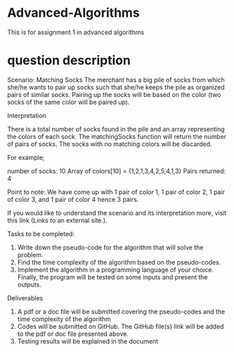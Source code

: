 # Advanced-Algorithms
This is for assignment 1 in advanced algorithms

# question description
Scenario: Matching Socks
The merchant has a big pile of socks from which she/he wants to pair up socks such that she/he keeps the pile as organized pairs of similar socks. Pairing up the socks will be based on the color (two socks of the same color will be paired up).

Interpretation

There is a total number of socks found in the pile and an array representing the colors of each sock. The matchingSocks function will return the number of pairs of socks. The socks with no matching colors will be discarded.

For example;

number of socks: 10
Array of colors[10] = {1,2,1,3,4,2,5,4,1,3}
Pairs returned: 4

Point to note: We have come up with 1 pair of color 1, 1 pair of color 2, 1 pair of color 3, and 1 pair of color 4 hence 3 pairs.

If you would like to understand the scenario and its interpretation more, visit this link (Links to an external site.).

Tasks to be completed:

1. Write down the pseudo-code for the algorithm that will solve the problem.
2. Find the time complexity of the algorithm based on the pseudo-codes.
3. Implement the algorithm in a programming language of your choice. Finally, the program will be tested on some inputs and present the outputs.

Deliverables

1. A pdf or a doc file will be submitted covering the pseudo-codes and the time complexity of the algorithm
2. Codes will be submitted on GitHub. The GitHub file(s) link will be added to the pdf or doc file presented above.
3. Testing results will be explained in the document
